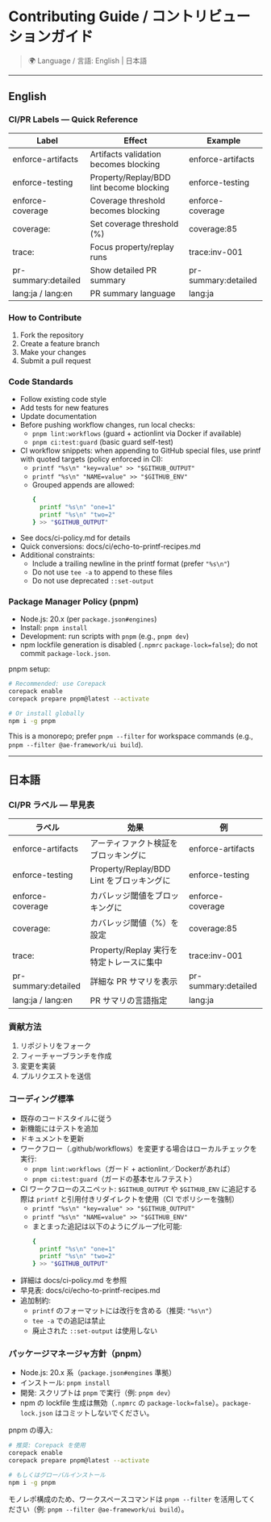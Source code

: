# Contributing Guide / コントリビューションガイド

> 🌍 Language / 言語: English | 日本語

---

## English

### CI/PR Labels — Quick Reference
| Label | Effect | Example |
|---|---|---|
| enforce-artifacts | Artifacts validation becomes blocking | enforce-artifacts |
| enforce-testing | Property/Replay/BDD lint become blocking | enforce-testing |
| enforce-coverage | Coverage threshold becomes blocking | enforce-coverage |
| coverage:<pct> | Set coverage threshold (%) | coverage:85 |
| trace:<id> | Focus property/replay runs | trace:inv-001 |
| pr-summary:detailed | Show detailed PR summary | pr-summary:detailed |
| lang:ja / lang:en | PR summary language | lang:ja |

### How to Contribute
1. Fork the repository
2. Create a feature branch
3. Make your changes
4. Submit a pull request

### Code Standards
- Follow existing code style
- Add tests for new features
- Update documentation
 - Before pushing workflow changes, run local checks:
   - `pnpm lint:workflows` (guard + actionlint via Docker if available)
   - `pnpm ci:test:guard` (basic guard self-test)
- CI workflow snippets: when appending to GitHub special files, use printf with quoted targets (policy enforced in CI):
  - `printf "%s\n" "key=value" >> "$GITHUB_OUTPUT"`
  - `printf "%s\n" "NAME=value" >> "$GITHUB_ENV"`
  - Grouped appends are allowed:
     ```bash
     {
       printf "%s\n" "one=1"
       printf "%s\n" "two=2"
     } >> "$GITHUB_OUTPUT"
     ```
 - See docs/ci-policy.md for details
  - Quick conversions: docs/ci/echo-to-printf-recipes.md
 - Additional constraints:
   - Include a trailing newline in the printf format (prefer `"%s\n"`)
   - Do not use `tee -a` to append to these files
   - Do not use deprecated `::set-output`

### Package Manager Policy (pnpm)
- Node.js: 20.x (per `package.json#engines`)
- Install: `pnpm install`
- Development: run scripts with `pnpm` (e.g., `pnpm dev`)
- npm lockfile generation is disabled (`.npmrc` `package-lock=false`); do not commit `package-lock.json`.

pnpm setup:
```bash
# Recommended: use Corepack
corepack enable
corepack prepare pnpm@latest --activate

# Or install globally
npm i -g pnpm
```

This is a monorepo; prefer `pnpm --filter` for workspace commands (e.g., `pnpm --filter @ae-framework/ui build`).

---

## 日本語

### CI/PR ラベル — 早見表
| ラベル | 効果 | 例 |
|---|---|---|
| enforce-artifacts | アーティファクト検証をブロッキングに | enforce-artifacts |
| enforce-testing | Property/Replay/BDD Lint をブロッキングに | enforce-testing |
| enforce-coverage | カバレッジ閾値をブロッキングに | enforce-coverage |
| coverage:<pct> | カバレッジ閾値（%）を設定 | coverage:85 |
| trace:<id> | Property/Replay 実行を特定トレースに集中 | trace:inv-001 |
| pr-summary:detailed | 詳細な PR サマリを表示 | pr-summary:detailed |
| lang:ja / lang:en | PR サマリの言語指定 | lang:ja |

### 貢献方法
1. リポジトリをフォーク
2. フィーチャーブランチを作成
3. 変更を実装
4. プルリクエストを送信

### コーディング標準
- 既存のコードスタイルに従う
- 新機能にはテストを追加
- ドキュメントを更新
 - ワークフロー（.github/workflows）を変更する場合はローカルチェックを実行:
   - `pnpm lint:workflows`（ガード + actionlint／Dockerがあれば）
   - `pnpm ci:test:guard`（ガードの基本セルフテスト）
- CI ワークフローのスニペット: `$GITHUB_OUTPUT` や `$GITHUB_ENV` に追記する際は `printf` と引用付きリダイレクトを使用（CI でポリシーを強制）
  - `printf "%s\n" "key=value" >> "$GITHUB_OUTPUT"`
  - `printf "%s\n" "NAME=value" >> "$GITHUB_ENV"`
  - まとまった追記は以下のようにグループ化可能:
     ```bash
     {
       printf "%s\n" "one=1"
       printf "%s\n" "two=2"
     } >> "$GITHUB_OUTPUT"
     ```
 - 詳細は docs/ci-policy.md を参照
  - 早見表: docs/ci/echo-to-printf-recipes.md
 - 追加制約:
   - `printf` のフォーマットには改行を含める（推奨: `"%s\n"`）
   - `tee -a` での追記は禁止
   - 廃止された `::set-output` は使用しない

### パッケージマネージャ方針（pnpm）
- Node.js: 20.x 系（`package.json#engines` 準拠）
- インストール: `pnpm install`
- 開発: スクリプトは `pnpm` で実行（例: `pnpm dev`）
- npm の lockfile 生成は無効（`.npmrc` の `package-lock=false`）。`package-lock.json` はコミットしないでください。

pnpm の導入:
```bash
# 推奨: Corepack を使用
corepack enable
corepack prepare pnpm@latest --activate

# もしくはグローバルインストール
npm i -g pnpm
```

モノレポ構成のため、ワークスペースコマンドは `pnpm --filter` を活用してください（例: `pnpm --filter @ae-framework/ui build`）。
